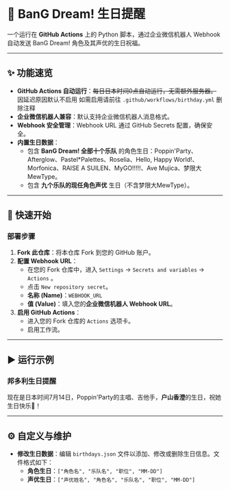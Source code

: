 # 🌸 BanG Dream! 生日提醒

一个运行在 **GitHub Actions** 上的 Python 脚本，通过企业微信机器人 Webhook 自动发送 BanG Dream! 角色及其声优的生日祝福。

---

## ✨ 功能速览

* **GitHub Actions 自动运行**：~~每日日本时间0点自动运行，无需额外服务器。~~ 因延迟原因默认不启用 如需启用请前往 `.github/workflows/birthday.yml` 删除注释
* **企业微信机器人兼容**：默认支持企业微信机器人消息格式。
* **Webhook 安全管理**：Webhook URL 通过 GitHub Secrets 配置，确保安全。
* **内置生日数据**：
    * 包含 **BanG Dream! 全部十个乐队** 的角色生日：Poppin'Party、Afterglow、Pastel*Palettes、Roselia、Hello, Happy World!、Morfonica、RAISE A SUILEN、MyGO!!!!!、Ave Mujica、梦限大MewType。
    * 包含 **九个乐队的现任角色声优** 生日（不含梦限大MewType）。

---

## 🚀 快速开始

### 部署步骤

1.  **Fork 此仓库**：将本仓库 Fork 到您的 GitHub 账户。
2.  **配置 Webhook URL**：
    * 在您的 Fork 仓库中，进入 `Settings` -> `Secrets and variables` -> `Actions` 。
    * 点击 `New repository secret`。
    * **名称 (Name)**：`WEBHOOK_URL`
    * **值 (Value)**：填入您的**企业微信机器人 Webhook URL**。
3.  **启用 GitHub Actions**：
    * 进入您的 Fork 仓库的 `Actions` 选项卡。
    * 启用工作流。

---
## ▶️ 运行示例

### 邦多利生日提醒
现在是日本时间7月14日，Poppin'Party的主唱、吉他手，**户山香澄**的生日，祝她生日快乐🎉！

---
## ⚙️ 自定义与维护

* **修改生日数据**：编辑 `birthdays.json` 文件以添加、修改或删除生日信息。文件格式如下：
    * **角色生日**：`["角色名", "乐队名", "职位", "MM-DD"]`
    * **声优生日**：`["声优姓名", "角色名", "乐队名", "职位", "MM-DD"]`